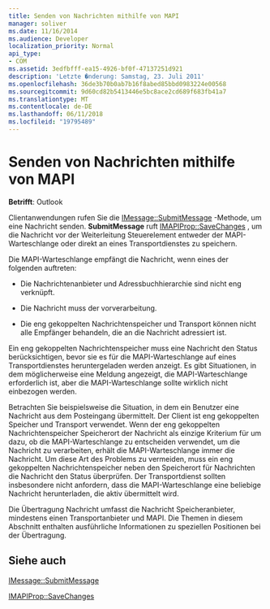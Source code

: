 ```yaml
---
title: Senden von Nachrichten mithilfe von MAPI
manager: soliver
ms.date: 11/16/2014
ms.audience: Developer
localization_priority: Normal
api_type:
- COM
ms.assetid: 3edfbfff-ea15-4926-bf0f-47137251d921
description: 'Letzte �nderung: Samstag, 23. Juli 2011'
ms.openlocfilehash: 36de3b70b0ab7b16f8abed85bbd0983224e00568
ms.sourcegitcommit: 9d60cd82b5413446e5bc8ace2cd689f683fb41a7
ms.translationtype: MT
ms.contentlocale: de-DE
ms.lasthandoff: 06/11/2018
ms.locfileid: "19795489"
---
```

# <a name="sending-messages-by-using-mapi"></a>Senden von Nachrichten mithilfe von MAPI

  
  
**Betrifft**: Outlook 
  
Clientanwendungen rufen Sie die [IMessage::SubmitMessage](imessage-submitmessage.md) -Methode, um eine Nachricht senden. **SubmitMessage** ruft [IMAPIProp::SaveChanges](imapiprop-savechanges.md) , um die Nachricht vor der Weiterleitung Steuerelement entweder der MAPI-Warteschlange oder direkt an eines Transportdienstes zu speichern. 
  
Die MAPI-Warteschlange empfängt die Nachricht, wenn eines der folgenden auftreten:
  
- Die Nachrichtenanbieter und Adressbuchhierarchie sind nicht eng verknüpft.
    
- Die Nachricht muss der vorverarbeitung.
    
- Die eng gekoppelten Nachrichtenspeicher und Transport können nicht alle Empfänger behandeln, die an die Nachricht adressiert ist.
    
Ein eng gekoppelten Nachrichtenspeicher muss eine Nachricht den Status berücksichtigen, bevor sie es für die MAPI-Warteschlange auf eines Transportdienstes heruntergeladen werden anzeigt. Es gibt Situationen, in dem möglicherweise eine Meldung angezeigt, die MAPI-Warteschlange erforderlich ist, aber die MAPI-Warteschlange sollte wirklich nicht einbezogen werden.
  
Betrachten Sie beispielsweise die Situation, in dem ein Benutzer eine Nachricht aus dem Posteingang übermittelt. Der Client ist eng gekoppelten Speicher und Transport verwendet. Wenn der eng gekoppelten Nachrichtenspeicher Speicherort der Nachricht als einzige Kriterium für um dazu, ob die MAPI-Warteschlange zu entscheiden verwendet, um die Nachricht zu verarbeiten, erhält die MAPI-Warteschlange immer die Nachricht. Um diese Art des Problems zu vermeiden, muss ein eng gekoppelten Nachrichtenspeicher neben den Speicherort für Nachrichten die Nachricht den Status überprüfen. Der Transportdienst sollten insbesondere nicht anfordern, dass die MAPI-Warteschlange eine beliebige Nachricht herunterladen, die aktiv übermittelt wird.
  
Die Übertragung Nachricht umfasst die Nachricht Speicheranbieter, mindestens einen Transportanbieter und MAPI. Die Themen in diesem Abschnitt enthalten ausführliche Informationen zu speziellen Positionen bei der Übertragung.
  
## <a name="see-also"></a>Siehe auch



[IMessage::SubmitMessage](imessage-submitmessage.md)
  
[IMAPIProp::SaveChanges](imapiprop-savechanges.md)

